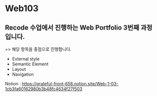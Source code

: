 # Web103

## Recode 수업에서 진행하는 Web Portfolio 3번째 과정입니다.
=> 해당 항목을 중점으로 진행합니다.
- External style
- Semantic Element
- Layout
- Navigation

Notion : https://grateful-front-658.notion.site/Web-1-03-1cb3fa60162980b3b48fc4634f27f503